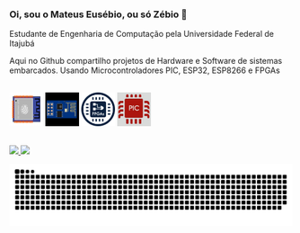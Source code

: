 ### Oi, sou o Mateus Eusébio, ou só Zébio 👋

Estudante de Engenharia de Computação pela Universidade Federal de Itajubá 

Aqui no Github compartilho projetos de Hardware e Software de sistemas embarcados. 
Usando Microcontroladores PIC, ESP32, ESP8266 e FPGAs

<div style="display: inline_block"><br>
  <img align="center" alt="ESP32" height="60" width="60" src="imagens/ESP32.png">
  <img align="center" alt="ESP8266" height="60" width="60" src="imagens/ESP8266.png">
  <img align="center" alt="FPGA" height="60" width="60" src="imagens/FPGA.png">
  <img align="center" alt="PIC" height="60" width="60" src="imagens/PIC.jpg">
</div>
<br>
<br>
<div>
  <a href="https://github.com/Zebio">
  <img height="180em" src="https://github-readme-stats.vercel.app/api?username=Zebio&show_icons=true&theme=dracula&include_all_commits=true&count_private=true"/>
  <img height="180em" src="https://github-readme-stats.vercel.app/api/top-langs/?username=Zebio&layout=compact&langs_count=16&theme=dracula"/>
</div>

![Snake animation](https://github.com/Zebio/Zebio/blob/output/github-contribution-grid-snake.svg)
